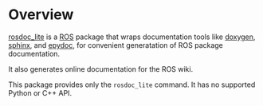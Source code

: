 Overview
========

[rosdoc_lite](http://wiki.ros.org/rosdoc_lite) is a
[ROS](http://www.ros.org) package that wraps documentation tools like
[doxygen](http://www.doxygen.org), [sphinx](http://sphinx-doc.org),
and [epydoc](http://epydoc.sourceforge.net/), for convenient
generatation of ROS package documentation.

It also generates online documentation for the ROS wiki.

This package provides only the `rosdoc_lite` command.  It has no supported
Python or C++ API.
